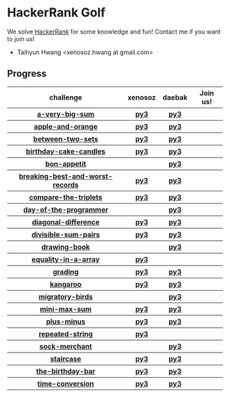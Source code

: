 
# HackerRank Golf

We solve [HackerRank](https://www.hackerrank.com) for some knowledge and fun!
Contact me if you want to join us!

* Taihyun Hwang &lt;xenosoz.hwang at gmail.com&gt;

## Progress
<table>
  <thead>
    <tr>
      <th>challenge</th>
      <th>xenosoz</th>
      <th>daebak</th>
      <th>Join us!</th>
    </tr>
  </thead>
  <tbody>
    <tr>
      <th><a href="https://www.hackerrank.com/challenges/a-very-big-sum">a-very-big-sum</a></th>
      <th><a href="bin/../domains/algorithms-warmup/a-very-big-sum/xenosoz.a-very-big-sum.python3.py" alt="xenosoz.a-very-big-sum.python3.py">py3</a></th>
      <th><a href="bin/../domains/algorithms-warmup/a-very-big-sum/daebak.a-very-big-sum.python3.py" alt="daebak.a-very-big-sum.python3.py">py3</a></th>
      <th></th>
    </tr>
    <tr>
      <th><a href="https://www.hackerrank.com/challenges/apple-and-orange">apple-and-orange</a></th>
      <th><a href="bin/../domains/algorithms-implementation/apple-and-orange/xenosoz.apple-and-orange.python3.py" alt="xenosoz.apple-and-orange.python3.py">py3</a></th>
      <th><a href="bin/../domains/algorithms-implementation/apple-and-orange/daebak.apple-and-orange.python3.py" alt="daebak.apple-and-orange.python3.py">py3</a></th>
      <th></th>
    </tr>
    <tr>
      <th><a href="https://www.hackerrank.com/challenges/between-two-sets">between-two-sets</a></th>
      <th><a href="bin/../domains/algorithms-implementation/between-two-sets/xenosoz.between-two-sets.python3.py" alt="xenosoz.between-two-sets.python3.py">py3</a></th>
      <th><a href="bin/../domains/algorithms-implementation/between-two-sets/daebak.between-two-sets.python3.py" alt="daebak.between-two-sets.python3.py">py3</a></th>
      <th></th>
    </tr>
    <tr>
      <th><a href="https://www.hackerrank.com/challenges/birthday-cake-candles">birthday-cake-candles</a></th>
      <th><a href="bin/../domains/algorithms-warmup/birthday-cake-candles/xenosoz.birthday-cake-candles.python3.py" alt="xenosoz.birthday-cake-candles.python3.py">py3</a></th>
      <th><a href="bin/../domains/algorithms-warmup/birthday-cake-candles/daebak.birthday-cake-candles.python3.py" alt="daebak.birthday-cake-candles.python3.py">py3</a></th>
      <th></th>
    </tr>
    <tr>
      <th><a href="https://www.hackerrank.com/challenges/bon-appetit">bon-appetit</a></th>
      <th></th>
      <th><a href="bin/../domains/algorithms-implementation/bon-appetit/daebak.bon-appetit.python3.py" alt="daebak.bon-appetit.python3.py">py3</a></th>
      <th></th>
    </tr>
    <tr>
      <th><a href="https://www.hackerrank.com/challenges/breaking-best-and-worst-records">breaking-best-and-worst-records</a></th>
      <th><a href="bin/../domains/algorithms-implementation/breaking-best-and-worst-records/xenosoz.breaking-best-and-worst-records.python3.py" alt="xenosoz.breaking-best-and-worst-records.python3.py">py3</a></th>
      <th><a href="bin/../domains/algorithms-implementation/breaking-best-and-worst-records/daebak.breaking-best-and-worst-records.python3.py" alt="daebak.breaking-best-and-worst-records.python3.py">py3</a></th>
      <th></th>
    </tr>
    <tr>
      <th><a href="https://www.hackerrank.com/challenges/compare-the-triplets">compare-the-triplets</a></th>
      <th><a href="bin/../domains/algorithms-warmup/compare-the-triplets/xenosoz.compare-the-triplets.python3.py" alt="xenosoz.compare-the-triplets.python3.py">py3</a></th>
      <th><a href="bin/../domains/algorithms-warmup/compare-the-triplets/daebak.compare-the-triplets.python3.py" alt="daebak.compare-the-triplets.python3.py">py3</a></th>
      <th></th>
    </tr>
    <tr>
      <th><a href="https://www.hackerrank.com/challenges/day-of-the-programmer">day-of-the-programmer</a></th>
      <th></th>
      <th><a href="bin/../domains/algorithms-implementation/day-of-the-programmer/daebak.day-of-the-programmer.python3.py" alt="daebak.day-of-the-programmer.python3.py">py3</a></th>
      <th></th>
    </tr>
    <tr>
      <th><a href="https://www.hackerrank.com/challenges/diagonal-difference">diagonal-difference</a></th>
      <th><a href="bin/../domains/algorithms-warmup/diagonal-difference/xenosoz.diagonal-difference.python3.py" alt="xenosoz.diagonal-difference.python3.py">py3</a></th>
      <th><a href="bin/../domains/algorithms-warmup/diagonal-difference/daebak.diagonal-difference.python3.py" alt="daebak.diagonal-difference.python3.py">py3</a></th>
      <th></th>
    </tr>
    <tr>
      <th><a href="https://www.hackerrank.com/challenges/divisible-sum-pairs">divisible-sum-pairs</a></th>
      <th><a href="bin/../domains/algorithms-implementation/divisible-sum-pairs/xenosoz.divisible-sum-pairs.python3.py" alt="xenosoz.divisible-sum-pairs.python3.py">py3</a></th>
      <th><a href="bin/../domains/algorithms-implementation/divisible-sum-pairs/daebak.divisible-sum-pairs.python3.py" alt="daebak.divisible-sum-pairs.python3.py">py3</a></th>
      <th></th>
    </tr>
    <tr>
      <th><a href="https://www.hackerrank.com/challenges/drawing-book">drawing-book</a></th>
      <th></th>
      <th><a href="bin/../domains/algorithms-implementation/drawing-book/daebak.drawing-book.python3.py" alt="daebak.drawing-book.python3.py">py3</a></th>
      <th></th>
    </tr>
    <tr>
      <th><a href="https://www.hackerrank.com/challenges/equality-in-a-array">equality-in-a-array</a></th>
      <th><a href="bin/../domains/algorithms-implementation/equality-in-a-array/xenosoz.equality-in-a-array.python3.py" alt="xenosoz.equality-in-a-array.python3.py">py3</a></th>
      <th></th>
      <th></th>
    </tr>
    <tr>
      <th><a href="https://www.hackerrank.com/challenges/grading">grading</a></th>
      <th><a href="bin/../domains/algorithms-implementation/grading/xenosoz.grading.python3.py" alt="xenosoz.grading.python3.py">py3</a></th>
      <th><a href="bin/../domains/algorithms-implementation/grading/daebak.grading.python3.py" alt="daebak.grading.python3.py">py3</a></th>
      <th></th>
    </tr>
    <tr>
      <th><a href="https://www.hackerrank.com/challenges/kangaroo">kangaroo</a></th>
      <th><a href="bin/../domains/algorithms-implementation/kangaroo/xenosoz.kangaroo.python3.py" alt="xenosoz.kangaroo.python3.py">py3</a></th>
      <th><a href="bin/../domains/algorithms-implementation/kangaroo/daebak.kangaroo.python3.py" alt="daebak.kangaroo.python3.py">py3</a></th>
      <th></th>
    </tr>
    <tr>
      <th><a href="https://www.hackerrank.com/challenges/migratory-birds">migratory-birds</a></th>
      <th></th>
      <th><a href="bin/../domains/algorithms-implementation/migratory-birds/daebak.migratory-birds.python3.py" alt="daebak.migratory-birds.python3.py">py3</a></th>
      <th></th>
    </tr>
    <tr>
      <th><a href="https://www.hackerrank.com/challenges/mini-max-sum">mini-max-sum</a></th>
      <th><a href="bin/../domains/algorithms-warmup/mini-max-sum/xenosoz.mini-max-sum.python3.py" alt="xenosoz.mini-max-sum.python3.py">py3</a></th>
      <th><a href="bin/../domains/algorithms-warmup/mini-max-sum/daebak.mini-max-sum.python3.py" alt="daebak.mini-max-sum.python3.py">py3</a></th>
      <th></th>
    </tr>
    <tr>
      <th><a href="https://www.hackerrank.com/challenges/plus-minus">plus-minus</a></th>
      <th><a href="bin/../domains/algorithms-warmup/plus-minus/xenosoz.plus-minus.python3.py" alt="xenosoz.plus-minus.python3.py">py3</a></th>
      <th><a href="bin/../domains/algorithms-warmup/plus-minus/daebak.plus-minus.python3.py" alt="daebak.plus-minus.python3.py">py3</a></th>
      <th></th>
    </tr>
    <tr>
      <th><a href="https://www.hackerrank.com/challenges/repeated-string">repeated-string</a></th>
      <th><a href="bin/../domains/algorithms-implementation/repeated-string/xenosoz.repeated-string.python3.py" alt="xenosoz.repeated-string.python3.py">py3</a></th>
      <th></th>
      <th></th>
    </tr>
    <tr>
      <th><a href="https://www.hackerrank.com/challenges/sock-merchant">sock-merchant</a></th>
      <th></th>
      <th><a href="bin/../domains/algorithms-implementation/sock-merchant/daebak.sock-merchant.python3.py" alt="daebak.sock-merchant.python3.py">py3</a></th>
      <th></th>
    </tr>
    <tr>
      <th><a href="https://www.hackerrank.com/challenges/staircase">staircase</a></th>
      <th><a href="bin/../domains/algorithms-warmup/staircase/xenosoz.staircase.python3.py" alt="xenosoz.staircase.python3.py">py3</a></th>
      <th><a href="bin/../domains/algorithms-warmup/staircase/daebak.staircase.python3.py" alt="daebak.staircase.python3.py">py3</a></th>
      <th></th>
    </tr>
    <tr>
      <th><a href="https://www.hackerrank.com/challenges/the-birthday-bar">the-birthday-bar</a></th>
      <th><a href="bin/../domains/algorithms-implementation/the-birthday-bar/xenosoz.the-birthday-bar.python3.py" alt="xenosoz.the-birthday-bar.python3.py">py3</a></th>
      <th><a href="bin/../domains/algorithms-implementation/the-birthday-bar/daebak.the-birthday-bar.python3.py" alt="daebak.the-birthday-bar.python3.py">py3</a></th>
      <th></th>
    </tr>
    <tr>
      <th><a href="https://www.hackerrank.com/challenges/time-conversion">time-conversion</a></th>
      <th><a href="bin/../domains/algorithms-warmup/time-conversion/xenosoz.time-conversion.python3.py" alt="xenosoz.time-conversion.python3.py">py3</a></th>
      <th><a href="bin/../domains/algorithms-warmup/time-conversion/daebak.time-conversion.python3.py" alt="daebak.time-conversion.python3.py">py3</a></th>
      <th></th>
    </tr>
  </tbody>
</table>
